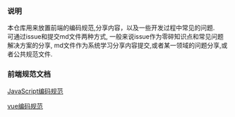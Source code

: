 ### 说明
本仓库用来放置前端的编码规范,分享内容，以及一些开发过程中常见的问题.<br>
可通过issue和提交md文件两种方式, 一般来说issue作为零碎知识点和常见问题解决方案的分享, md文件作为系统学习分享内容提交,或者某一领域的问题分享,或者公共规范文件.

### 前端规范文档

[JavaScript编码规范](javascript-style-guide.md)

[vue编码规范](vue-style-guide.md)